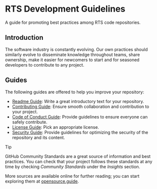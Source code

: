 # RTS Development Guidelines

A guide for promoting best practices among RTS code repositories.

## Introduction

The software industry is constantly evolving. Our own practices should similarly evolve to
disseminate knowledge throughout teams, share ownership, make it easier for newcomers to start and
for seasoned developers to contribute to any project.

## Guides

The following guides are offered to help you improve your repository:

- [Readme Guide](./guides/README_GUIDE.md): Write a great introductory text for your repository.
- [Contributing Guide](./guides/CONTRIBUTING_GUIDE.md): Ensure smooth collaboration and
  contribution to your project.
- [Code of Conduct Guide](./guides/CODE_OF_CONDUCT_GUIDE.md): Provide guidelines to ensure
  everyone can safely contribute.
- [License Guide](./guides/LICENSE_GUIDE.md): Pick an appropriate license.
- [Security Guide](./guides/SECURITY_GUIDE.md): Provide guidelines for optimizing the security of
  the repository and its content.

> [!TIP]
> GitHub Community Standards are a great source of information and best practices. You can check
> that your project follows these standards at any time by checking _Community Standards_ under the
_Insights_ section.

More sources are available online for further reading; you can start exploring them
at [opensource.guide](https://opensource.guide/).

[open-issues]: https://github.com/SRGSSR/guilde-plateformes-propres/issues/new

[submit-pr]: https://github.com/SRGSSR/guilde-plateformes-propres/compare

[discussions]: https://github.com/SRGSSR/guilde-plateformes-propres/discussions
